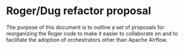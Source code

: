 # Roger/Dug refactor proposal

The purpose of this document is to outline a set of proposals for
reorganizing the Roger code to make it easier to collaborate on and to
facilitate the adoption of orchestrators other than Apache Airflow.

